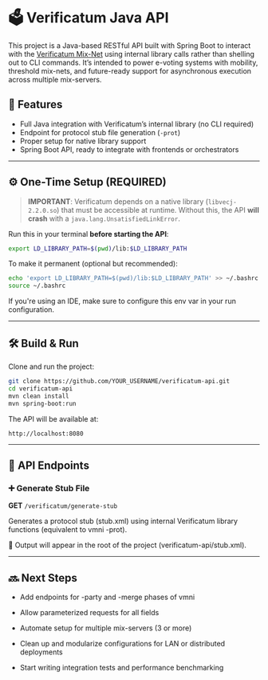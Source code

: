 # 🗳️ Verificatum Java API

This project is a Java-based RESTful API built with Spring Boot to interact with the [Verificatum Mix-Net](https://www.verificatum.org/) using internal library calls rather than shelling out to CLI commands. It’s intended to power e-voting systems with mobility, threshold mix-nets, and future-ready support for asynchronous execution across multiple mix-servers.

## 🚀 Features

- Full Java integration with Verificatum’s internal library (no CLI required)
- Endpoint for protocol stub file generation (`-prot`)
- Proper setup for native library support
- Spring Boot API, ready to integrate with frontends or orchestrators

---

## ⚙️ One-Time Setup (REQUIRED)

> **IMPORTANT**: Verificatum depends on a native library (`libvecj-2.2.0.so`) that must be accessible at runtime. Without this, the API **will crash** with a `java.lang.UnsatisfiedLinkError`.

Run this in your terminal **before starting the API**:

```bash
export LD_LIBRARY_PATH=$(pwd)/lib:$LD_LIBRARY_PATH
```

To make it permanent (optional but recommended):

```bash
echo 'export LD_LIBRARY_PATH=$(pwd)/lib:$LD_LIBRARY_PATH' >> ~/.bashrc
source ~/.bashrc
```
If you're using an IDE, make sure to configure this env var in your run configuration.

---

## 🛠️ Build & Run

Clone and run the project:

```bash
git clone https://github.com/YOUR_USERNAME/verificatum-api.git
cd verificatum-api
mvn clean install
mvn spring-boot:run
```
The API will be available at:

`http://localhost:8080`

---

## 📡 API Endpoints
### ➕ Generate Stub File

**GET** `/verificatum/generate-stub`

Generates a protocol stub (stub.xml) using internal Verificatum library functions (equivalent to vmni -prot).

📝 Output will appear in the root of the project (verificatum-api/stub.xml).

---

## 🔜 Next Steps

- Add endpoints for -party and -merge phases of vmni

- Allow parameterized requests for all fields

- Automate setup for multiple mix-servers (3 or more)

- Clean up and modularize configurations for LAN or distributed deployments

- Start writing integration tests and performance benchmarking